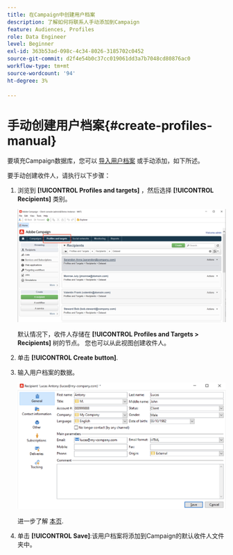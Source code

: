 ```yaml
---
title: 在Campaign中创建用户档案
description: 了解如何将联系人手动添加到Campaign
feature: Audiences, Profiles
role: Data Engineer
level: Beginner
exl-id: 363b53ad-098c-4c34-8026-3185702c0452
source-git-commit: d2f4e54b0c37cc019061dd3a7b7048cd80876ac0
workflow-type: tm+mt
source-wordcount: '94'
ht-degree: 3%

---
```


# 手动创建用户档案{#create-profiles-manual}

要填充Campaign数据库，您可以 [导入用户档案](import-profiles.md) 或手动添加，如下所述。

要手动创建收件人，请执行以下步骤：

1. 浏览到 **[!UICONTROL Profiles and targets]** ，然后选择 **[!UICONTROL Recipients]** 类别。

   ![](assets/profiles-and-targets.png)

   默认情况下，收件人存储在 **[!UICONTROL Profiles and Targets > Recipients]** 树的节点。 您也可以从此视图创建收件人。

1. 单击 **[!UICONTROL Create button]**.
1. 输入用户档案的数据。

   ![](assets/new-recipient.png)

   进一步了解 [本页](view-profiles.md#edit-a-profiles).

1. 单击 **[!UICONTROL Save]**:该用户档案将添加到Campaign的默认收件人文件夹中。
